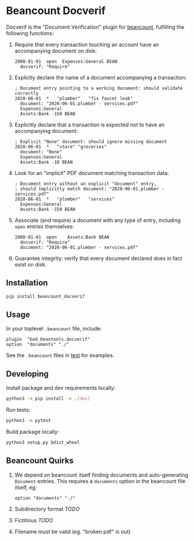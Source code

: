 # Beancount Docverif

Docverif is the "Document Verification" plugin for [beancount][],
fulfilling the following functions:

1. Require that every transaction touching an account have an accompanying
document on disk:

    ```beancount
    2000-01-01  open  Expenses:General BEAN
      docverif: "Require"
    ```

1. Explictly declare the name of a document accompanying a transaction:

    ```beancount
    ; Document entry pointing to a working document: should validate correctly
    2020-06-01  *   "plumber"   "fix faucet leak"
      document: "2020-06-01.plumber - services.pdf"
      Expenses:General
      Assets:Bank -150 BEAN
    ```

1. Explicitly declare that a transaction is expected not to have
an accompanying document:

    ```beancount
    ; Explicit "None" document: should ignore missing document
    2020-06-01  *   "store" "groceries"
      document: "None"
      Expenses:General
      Assets:Bank -10 BEAN
    ```

1. Look for an "implicit" PDF document matching transaction data:

    ```beancount
    ; Document entry without an explicit "document" entry,
    ; should implicitly match document: "2020-06-01.plumber - services.pdf"
    2020-06-01  *   "plumber"   "services"
      Expenses:General
      Assets:Bank -150 BEAN
    ```

1. Associate (and require) a document with any type of entry,
including `open` entries themselves:

    ```beancount
    2000-01-01  open    Assets:Bank BEAN
      docverif: "Require"
      document: "2020-06-01.plumber - services.pdf"
    ```

1. Guarantee integrity: verify that every document declared
does in fact exist on disk.

## Installation

```python
pip install beancount_docverif
```

## Usage

In your toplevel `.beancount` file, include:

```beancount
plugin  "bad_beantools.docverif"
option  "documents" "./"
```

See the `.beancount` files in [test](./test) for examples.

## Developing

Install package and dev requirements locally:

```bash
python3 -m pip install -e .[dev]
```

Run tests:

```bash
python3 -m pytest
```

Build package locally:

```bash
python3 setup.py bdist_wheel
```

## Beancount Quirks

1. We depend on beancount itself finding documents
and auto-generating `Document` entries.
This requires a `documents` option in the beancount file itself, eg:

    ```beancount
    option "documents" "./"
    ```

1. Subdirectory format *TODO*

1. Fictitious *TODO*

1. Filename must be valid (eg. "broken.pdf" is out)

[beancount]: http://furius.ca/beancount/
